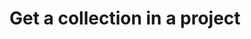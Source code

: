 #  Get a collection in a project

<api-endpoint openapi-path="../../api/openapi.yaml" method="GET" endpoint="/workspaces/{workspaceId}/projects/{projectId}/collections/{collectionId}"/>
